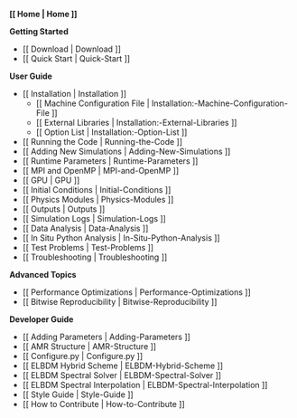 **[[ Home | Home ]]**

**Getting Started**
* [[ Download | Download ]]
* [[ Quick Start | Quick-Start ]]

**User Guide**
* [[ Installation | Installation ]]
   * [[ Machine Configuration File | Installation:-Machine-Configuration-File ]]
   * [[ External Libraries | Installation:-External-Libraries ]]
   * [[ Option List | Installation:-Option-List ]]
* [[ Running the Code | Running-the-Code ]]
* [[ Adding New Simulations | Adding-New-Simulations ]]
* [[ Runtime Parameters | Runtime-Parameters ]]
* [[ MPI and OpenMP | MPI-and-OpenMP ]]
* [[ GPU | GPU ]]
* [[ Initial Conditions | Initial-Conditions ]]
* [[ Physics Modules | Physics-Modules ]]
* [[ Outputs | Outputs ]]
* [[ Simulation Logs | Simulation-Logs ]]
* [[ Data Analysis | Data-Analysis ]]
* [[ In Situ Python Analysis | In-Situ-Python-Analysis ]]
* [[ Test Problems | Test-Problems ]]
* [[ Troubleshooting | Troubleshooting ]]


**Advanced Topics**
* [[ Performance Optimizations | Performance-Optimizations ]]
* [[ Bitwise Reproducibility | Bitwise-Reproducibility ]]

**Developer Guide**
   * [[ Adding Parameters | Adding-Parameters ]]
   * [[ AMR Structure | AMR-Structure ]]
   * [[ Configure.py | Configure.py ]]
   * [[ ELBDM Hybrid Scheme | ELBDM-Hybrid-Scheme ]]
   * [[ ELBDM Spectral Solver | ELBDM-Spectral-Solver ]]
   * [[ ELBDM Spectral Interpolation | ELBDM-Spectral-Interpolation ]]
   * [[ Style Guide | Style-Guide ]]
   * [[ How to Contribute | How-to-Contribute ]]
